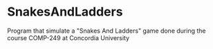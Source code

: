 # SnakesAndLadders
Program that simulate a "Snakes And Ladders" game done during the course COMP-249 at Concordia University
